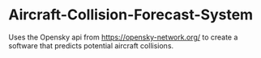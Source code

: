 # Aircraft-Collision-Forecast-System
Uses the Opensky api from https://opensky-network.org/ to create a software that predicts potential aircraft collisions.
